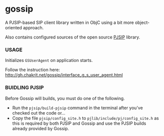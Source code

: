 gossip
======

A PJSIP-based SIP client library written in ObjC using a bit more object-oriented approach.

Also contains configured sources of the open source [PJSIP](http://www.pjsip.org/) library.

### USAGE

Initializes `GSUserAgent` on application starts.

Follow the instruction here: http://gh.chakrit.net/gossip/interface_g_s_user_agent.html

### BUIDLING PJSIP

Before Gossip will builds, you must do one of the following.

* Run the `pjsip/build-pjsip` command in the terminal after you've checked out the code or...
* Copy the file `pjsip/config_site.h` to `pjlib/include/pj/config_site.h` as this is required
  by both PJSIP and Gossip and use the PJSIP builds already provided by Gossip.

